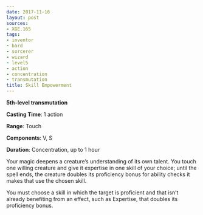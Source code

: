 ```yaml
---
date: 2017-11-16
layout: post
sources:
- XGE.165
tags:
- inventor
- bard
- sorcerer
- wizard
- level5
- action
- concentration
- transmutation
title: Skill Empowerment
---
```


**5th-level transmutation**

**Casting Time**: 1 action

**Range**: Touch

**Components**: V, S

**Duration**: Concentration, up to 1 hour

Your magic deepens a creature’s understanding of its own talent. You touch one willing creature and give it expertise in one skill of your choice; until the spell ends, the creature doubles its proficiency bonus for ability checks it makes that use the chosen skill.

You must choose a skill in which the target is proficient and that isn’t already benefiting from an effect, such as Expertise, that doubles its proficiency bonus.
